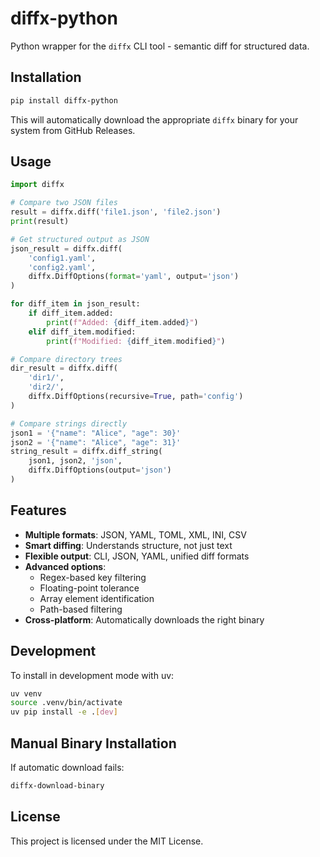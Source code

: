 # diffx-python

Python wrapper for the `diffx` CLI tool - semantic diff for structured data.

## Installation

```bash
pip install diffx-python
```

This will automatically download the appropriate `diffx` binary for your system from GitHub Releases.

## Usage

```python
import diffx

# Compare two JSON files
result = diffx.diff('file1.json', 'file2.json')
print(result)

# Get structured output as JSON
json_result = diffx.diff(
    'config1.yaml', 
    'config2.yaml',
    diffx.DiffOptions(format='yaml', output='json')
)

for diff_item in json_result:
    if diff_item.added:
        print(f"Added: {diff_item.added}")
    elif diff_item.modified:
        print(f"Modified: {diff_item.modified}")

# Compare directory trees
dir_result = diffx.diff(
    'dir1/', 
    'dir2/',
    diffx.DiffOptions(recursive=True, path='config')
)

# Compare strings directly
json1 = '{"name": "Alice", "age": 30}'
json2 = '{"name": "Alice", "age": 31}'
string_result = diffx.diff_string(
    json1, json2, 'json',
    diffx.DiffOptions(output='json')
)
```


## Features

- **Multiple formats**: JSON, YAML, TOML, XML, INI, CSV
- **Smart diffing**: Understands structure, not just text
- **Flexible output**: CLI, JSON, YAML, unified diff formats
- **Advanced options**: 
  - Regex-based key filtering
  - Floating-point tolerance
  - Array element identification
  - Path-based filtering
- **Cross-platform**: Automatically downloads the right binary

## Development

To install in development mode with uv:

```bash
uv venv
source .venv/bin/activate
uv pip install -e .[dev]
```

## Manual Binary Installation

If automatic download fails:

```bash
diffx-download-binary
```

## License

This project is licensed under the MIT License.
